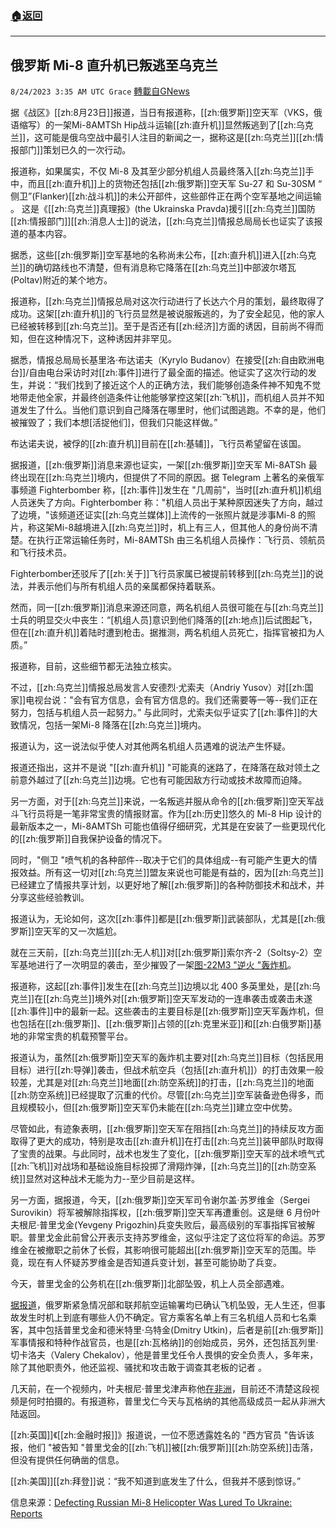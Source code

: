 ###  [:house:返回](README.md)
---


## 俄罗斯 Mi-8 直升机已叛逃至乌克兰
`8/24/2023 3:35 AM UTC Grace` [轉載自GNews](https://gnews.org/articles/1590646)

据《战区》[[zh:8月23日]]报道，当日有报道称，[[zh:俄罗斯]]空天军（VKS，俄语缩写）的一架Mi-8AMTSh Hip战斗运输[[zh:直升机]]显然叛逃到了[[zh:乌克兰]]，这可能是俄乌空战中最引人注目的新闻之一，据称这是[[zh:乌克兰]][[zh:情报部门]]策划已久的一次行动。

报道称，如果属实，不仅 Mi-8 及其至少部分机组人员最终落入[[zh:乌克兰]]手中，而且[[zh:直升机]]上的货物还包括[[zh:俄罗斯]]空天军 Su-27 和 Su-30SM “ 侧卫”(Flanker)[[zh:战斗机]]的未公开部件，这些部件正在两个空军基地之间运输 。 这是《[[zh:乌克兰]]真理报》(the Ukrainska Pravda)援引[[zh:乌克兰]]国防[[zh:情报部门]][[zh:消息人士]]的说法，[[zh:乌克兰]]情报总局局长也证实了该报道的基本内容。

据悉，这些[[zh:俄罗斯]]空军基地的名称尚未公布，[[zh:直升机]]进入[[zh:乌克兰]]的确切路线也不清楚，但有消息称它降落在[[zh:乌克兰]]中部波尔塔瓦(Poltav)附近的某个地方。

报道称，[[zh:乌克兰]]情报总局对这次行动进行了长达六个月的策划，最终取得了成功。这架[[zh:直升机]]的飞行员显然是被说服叛逃的，为了安全起见，他的家人已经被转移到[[zh:乌克兰]]。至于是否还有[[zh:经济]]方面的诱因，目前尚不得而知，但在这种情况下，这种诱因并非罕见。

据悉，情报总局局长基里洛·布达诺夫（Kyrylo Budanov）在接受[[zh:自由欧洲电台]]/自由电台采访时对[[zh:事件]]进行了最全面的描述。他证实了这次行动的发生，并说：“我们找到了接近这个人的正确方法，我们能够创造条件神不知鬼不觉地带走他全家，并最终创造条件让他能够掌控这架[[zh:飞机]]，而机组人员并不知道发生了什么。当他们意识到自己降落在哪里时，他们试图逃跑。不幸的是，他们被摧毁了；我们本想\[活捉他们\]，但我们只能这样做。”

布达诺夫说，被俘的[[zh:直升机]]目前在[[zh:基辅]]，飞行员希望留在该国。

据报道，[[zh:俄罗斯]]消息来源也证实，一架[[zh:俄罗斯]]空天军 Mi-8ATSh 最终出现在[[zh:乌克兰]]境内，但提供了不同的原因。据 Telegram 上著名的亲俄军事频道 Fighterbomber 称，[[zh:事件]]发生在 "几周前"，当时[[zh:直升机]]机组人员迷失了方向。Fighterbomber 称："机组人员出于某种原因迷失了方向，越过了边境，"该频道还证实[[zh:乌克兰媒体]]上流传的一张照片就是涉事Mi-8 的照片，称这架Mi-8越境进入[[zh:乌克兰]]时，机上有三人，但其他人的身份尚不清楚。在执行正常运输任务时，Mi-8AMTSh 由三名机组人员操作：飞行员、领航员和飞行技术员。

Fighterbomber还驳斥了[[zh:关于]]飞行员家属已被提前转移到[[zh:乌克兰]]的说法，并表示他们与所有机组人员的亲属都保持着联系。

然而，同一[[zh:俄罗斯]]消息来源还同意，两名机组人员很可能在与[[zh:乌克兰]]士兵的明显交火中丧生：“[机组人员\]意识到他们降落的[[zh:地点]]后试图起飞，但在[[zh:直升机]]着陆时遭到枪击。据推测，两名机组人员死亡，指挥官被扣为人质。”

报道称，目前，这些细节都无法独立核实。

不过，[[zh:乌克兰]]情报总局发言人安德烈·尤索夫（Andriy Yusov）对[[zh:国家]]电视台说："会有官方信息，会有官方信息的。我们还需要等一等\--我们正在努力，包括与机组人员一起努力。” 与此同时，尤索夫似乎证实了[[zh:事件]]的大致情况，包括一架Mi\-8 降落在[[zh:乌克兰]]境内。

报道认为，这一说法似乎使人对其他两名机组人员遇难的说法产生怀疑。

报道还指出，这并不是说 "[[zh:直升机]] "可能真的迷路了，在降落在敌对领土之前意外越过了[[zh:乌克兰]]边境。它也有可能因敌方行动或技术故障而迫降。

另一方面，对于[[zh:乌克兰]]来说，一名叛逃并服从命令的[[zh:俄罗斯]]空天军战斗飞行员将是一笔非常宝贵的情报财富。作为[[zh:历史]]悠久的 Mi-8 Hip 设计的最新版本之一，Mi-8AMTSh 可能也值得仔细研究，尤其是在安装了一些更现代化的[[zh:俄罗斯]]自我保护设备的情况下。

同时，"侧卫 "喷气机的各种部件--取决于它们的具体组成--有可能产生更大的情报效益。所有这一切对[[zh:乌克兰]]盟友来说也可能是有益的，因为[[zh:乌克兰]]已经建立了情报共享计划，以更好地了解[[zh:俄罗斯]]的各种防御技术和战术，并分享这些经验教训。

报道认为，无论如何，这次[[zh:事件]]都是[[zh:俄罗斯]]武装部队，尤其是[[zh:俄罗斯]]空天军的又一次尴尬。

就在三天前，[[zh:乌克兰]][[zh:无人机]]对[[zh:俄罗斯]]索尔齐\-2（Soltsy-2）空军基地进行了一次明显的袭击，至少摧毁了一架[图\-22M3 "逆火 "轰炸机](https://gnews.org/m/1578824)。

报道称，这起[[zh:事件]]发生在[[zh:乌克兰]]边境以北 400 多英里处，是[[zh:乌克兰]]在[[zh:乌克兰]]境外对[[zh:俄罗斯]]空天军发动的一连串袭击或袭击未遂[[zh:事件]]中的最新一起。这些袭击的主要目标是[[zh:俄罗斯]]空天军轰炸机，但也包括在[[zh:俄罗斯]]、[[zh:俄罗斯]]占领的[[zh:克里米亚]]和[[zh:白俄罗斯]]基地的非常宝贵的机载预警平台。

报道认为，虽然[[zh:俄罗斯]]空天军的轰炸机主要对[[zh:乌克兰]]目标（包括民用目标）进行[[zh:导弹]]袭击，但战术航空兵（包括[[zh:直升机]]）的打击效果一般较差，尤其是对[[zh:乌克兰]]地面[[zh:防空系统]]的打击，[[zh:乌克兰]]的地面[[zh:防空系统]]已经提取了沉重的代价。尽管[[zh:乌克兰]]空军装备逊色得多，而且规模较小，但[[zh:俄罗斯]]空天军仍未能在[[zh:乌克兰]]建立空中优势。

尽管如此，有迹象表明，[[zh:俄罗斯]]空天军在阻挡[[zh:乌克兰]]的持续反攻方面取得了更大的成功，特别是攻击[[zh:直升机]]在打击[[zh:乌克兰]]装甲部队时取得了宝贵的战果。与此同时，战术也发生了变化，[[zh:俄罗斯]]空天军的战术喷气式[[zh:飞机]]对战场和基础设施目标投掷了滑翔炸弹，[[zh:乌克兰]]的[[zh:防空系统]]显然对这种战术无能为力\--至少目前是这样。

另一方面，据报道，今天，[[zh:俄罗斯]]空天军司令谢尔盖·苏罗维金（Sergei Surovikin）将军被解除指挥权，[[zh:俄罗斯]]空天军再遭重创。这是继 6 月份叶夫根尼·普里戈金(Yevgeny Prigozhin)兵变失败后，最高级别的军事指挥官被解职。普里戈金此前曾公开表示支持苏罗维金，这似乎注定了这位将军的命运。苏罗维金在被撤职之前休了长假，其影响很可能超出[[zh:俄罗斯]]空天军的范围。毕竟，现在有人怀疑苏罗维金是否知道兵变计划，甚至可能协助了兵变。

今天，普里戈金的公务机在[[zh:俄罗斯]]北部坠毁，机上人员全部遇难。

[据报道](https://www.thedrive.com/the-war-zone/bizjet-with-prigozhin-on-manifest-crashes-in-russia)，俄罗斯紧急情况部和联邦航空运输署均已确认飞机坠毁，无人生还，但事故发生时机上到底有哪些人仍不确定。官方乘客名单上有三名机组人员和七名乘客，其中包括普里戈金和德米特里·乌特金(Dmitry Utkin)，后者是前[[zh:俄罗斯]]军事情报和特种作战官员，也是[[zh:瓦格纳]]的创始成员，另外，还包括瓦列里·切卡洛夫（Valery Chekalov），他是普里戈任令人畏惧的安全负责人，多年来，除了其他职责外，他还监视、骚扰和攻击敢于调查其老板的记者 。

几天前，在一个视频内，叶夫根尼·普里戈津声称他[在非洲](https://gnews.org/m/1581288)，目前还不清楚这段视频是何时拍摄的。有报道称，普里戈仁今天与瓦格纳的其他高级成员一起从非洲大陆返回。

[[zh:英国]]《[[zh:金融时报]]》报道说，一位不愿透露姓名的 "西方官员 "告诉该报，他们 "被告知 "普里戈金的[[zh:飞机]]被[[zh:俄罗斯]][[zh:防空系统]]击落，但没有提供任何确凿的信息。

[[zh:美国]][[zh:拜登]]说：“我不知道到底发生了什么，但我并不感到惊讶。”

信息来源：[Defecting Russian Mi-8 Helicopter Was Lured To Ukraine: Reports](https://www.thedrive.com/the-war-zone/defecting-russian-mi-8-helicopter-was-lured-to-ukraine-reports)
